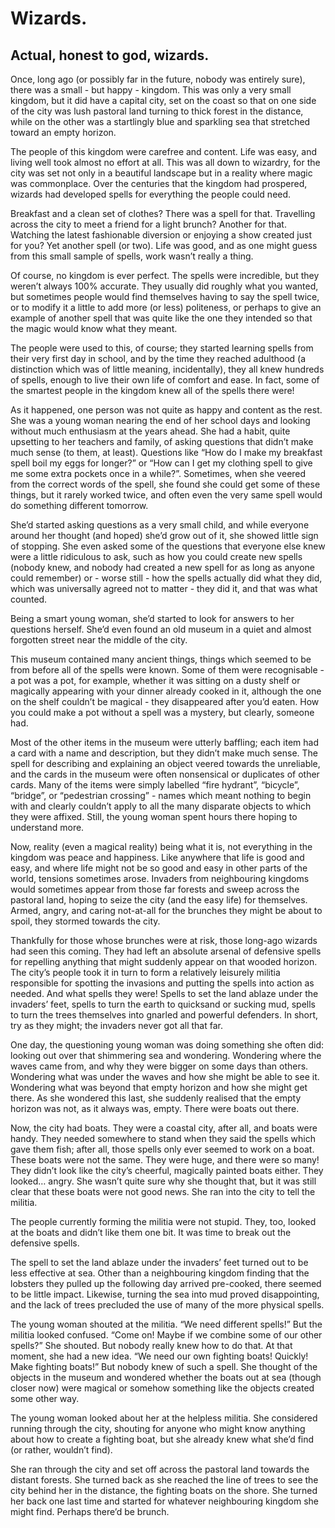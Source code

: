 # Wizards.

## Actual, honest to god, wizards.

Once, long ago (or possibly far in the future, nobody was entirely sure), there was a small - but happy - kingdom. This was only a very small kingdom, but it did have a capital city, set on the coast so that on one side of the city was lush pastoral land turning to thick forest in the distance, while on the other was a startlingly blue and sparkling sea that stretched toward an empty horizon.

The people of this kingdom were carefree and content. Life was easy, and living well took almost no effort at all. This was all down to wizardry, for the city was set not only in a beautiful landscape but in a reality where magic was commonplace. Over the centuries that the kingdom had prospered, wizards had developed spells for everything the people could need.

Breakfast and a clean set of clothes? There was a spell for that. Travelling across the city to meet a friend for a light brunch? Another for that. Watching the latest fashionable diversion or enjoying a show created just for you? Yet another spell (or two). Life was good, and as one might guess from this small sample of spells, work wasn’t really a thing.

Of course, no kingdom is ever perfect. The spells were incredible, but they weren’t always 100% accurate. They usually did roughly what you wanted, but sometimes people would find themselves having to say the spell twice, or to modify it a little to add more (or less) politeness, or perhaps to give an example of another spell that was quite like the one they intended so that the magic would know what they meant.

The people were used to this, of course; they started learning spells from their very first day in school, and by the time they reached adulthood (a distinction which was of little meaning, incidentally), they all knew hundreds of spells, enough to live their own life of comfort and ease. In fact, some of the smartest people in the kingdom knew all of the spells there were!

As it happened, one person was not quite as happy and content as the rest. She was a young woman nearing the end of her school days and looking without much enthusiasm at the years ahead. She had a habit, quite upsetting to her teachers and family, of asking questions that didn’t make much sense (to them, at least). Questions like “How do I make my breakfast spell boil my eggs for longer?” or “How can I get my clothing spell to give me some extra pockets once in a while?”. Sometimes, when she veered from the correct words of the spell, she found she could get some of these things, but it rarely worked twice, and often even the very same spell would do something different tomorrow.

She’d started asking questions as a very small child, and while everyone around her thought (and hoped) she’d grow out of it, she showed little sign of stopping. She even asked some of the questions that everyone else knew were a little ridiculous to ask, such as how you could create new spells (nobody knew, and nobody had created a new spell for as long as anyone could remember) or - worse still - how the spells actually did what they did, which was universally agreed not to matter - they did it, and that was what counted.

Being a smart young woman, she’d started to look for answers to her questions herself. She’d even found an old museum in a quiet and almost forgotten street near the middle of the city.

This museum contained many ancient things, things which seemed to be from before all of the spells were known. Some of them were recognisable - a pot was a pot, for example, whether it was sitting on a dusty shelf or magically appearing with your dinner already cooked in it, although the one on the shelf couldn’t be magical - they disappeared after you’d eaten. How you could make a pot without a spell was a mystery, but clearly, someone had.

Most of the other items in the museum were utterly baffling; each item had a card with a name and description, but they didn’t make much sense. The spell for describing and explaining an object veered towards the unreliable, and the cards in the museum were often nonsensical or duplicates of other cards. Many of the items were simply labelled “fire hydrant”, “bicycle”, “bridge”, or “pedestrian crossing” - names which meant nothing to begin with and clearly couldn’t apply to all the many disparate objects to which they were affixed. Still, the young woman spent hours there hoping to understand more.

Now, reality (even a magical reality) being what it is, not everything in the kingdom was peace and happiness. Like anywhere that life is good and easy, and where life might not be so good and easy in other parts of the world, tensions sometimes arose. Invaders from neighbouring kingdoms would sometimes appear from those far forests and sweep across the pastoral land, hoping to seize the city (and the easy life) for themselves. Armed, angry, and caring not-at-all for the brunches they might be about to spoil, they stormed towards the city.

Thankfully for those whose brunches were at risk, those long-ago wizards had seen this coming. They had left an absolute arsenal of defensive spells for repelling anything that might suddenly appear on that wooded horizon. The city’s people took it in turn to form a relatively leisurely militia responsible for spotting the invasions and putting the spells into action as needed. And what spells they were! Spells to set the land ablaze under the invaders’ feet, spells to turn the earth to quicksand or sucking mud, spells to turn the trees themselves into gnarled and powerful defenders. In short, try as they might; the invaders never got all that far.

One day, the questioning young woman was doing something she often did: looking out over that shimmering sea and wondering. Wondering where the waves came from, and why they were bigger on some days than others. Wondering what was under the waves and how she might be able to see it. Wondering what was beyond that empty horizon and how she might get there. As she wondered this last, she suddenly realised that the empty horizon was not, as it always was, empty. There were boats out there.

Now, the city had boats. They were a coastal city, after all, and boats were handy. They needed somewhere to stand when they said the spells which gave them fish; after all, those spells only ever seemed to work on a boat. These boats were not the same. They were huge, and there were so many! They didn’t look like the city’s cheerful, magically painted boats either. They looked… angry. She wasn’t quite sure why she thought that, but it was still clear that these boats were not good news. She ran into the city to tell the militia.

The people currently forming the militia were not stupid. They, too, looked at the boats and didn’t like them one bit. It was time to break out the defensive spells.

The spell to set the land ablaze under the invaders’ feet turned out to be less effective at sea. Other than a neighbouring kingdom finding that the lobsters they pulled up the following day arrived pre-cooked, there seemed to be little impact. Likewise, turning the sea into mud proved disappointing, and the lack of trees precluded the use of many of the more physical spells.

The young woman shouted at the militia. “We need different spells!” But the militia looked confused. “Come on! Maybe if we combine some of our other spells?” She shouted. But nobody really knew how to do that. At that moment, she had a new idea. “We need our own fighting boats! Quickly! Make fighting boats!” But nobody knew of such a spell. She thought of the objects in the museum and wondered whether the boats out at sea (though closer now) were magical or somehow something like the objects created some other way.

The young woman looked about her at the helpless militia. She considered running through the city, shouting for anyone who might know anything about how to create a fighting boat, but she already knew what she’d find (or rather, wouldn’t find).

She ran through the city and set off across the pastoral land towards the distant forests. She turned back as she reached the line of trees to see the city behind her in the distance, the fighting boats on the shore. She turned her back one last time and started for whatever neighbouring kingdom she might find. Perhaps there’d be brunch.

 

